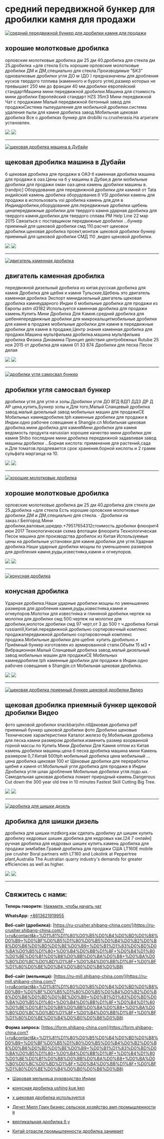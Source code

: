 # средний передвижной бункер для дробилки камня для продажи

<a href="https://swt.shibang-china.com/?l=ru&img&k=%D1%81%D1%80%D0%B5%D0%B4%D0%BD%D0%B8%D0%B9+%D0%BF%D0%B5%D1%80%D0%B5%D0%B4%D0%B2%D0%B8%D0%B6%D0%BD%D0%BE%D0%B9+%D0%B1%D1%83%D0%BD%D0%BA%D0%B5%D1%80+%D0%B4%D0%BB%D1%8F+%D0%B4%D1%80%D0%BE%D0%B1%D0%B8%D0%BB%D0%BA%D0%B8+%D0%BA%D0%B0%D0%BC%D0%BD%D1%8F+%D0%B4%D0%BB%D1%8F+%D0%BF%D1%80%D0%BE%D0%B4%D0%B0%D0%B6%D0%B8" target="_blank">![средний передвижной бункер для дробилки камня для продажи](http://static.shibang-china.com/all-800x300/836.jpg)</a>

## хорошие молотковые дробилка
орловские молотковые дробилка дм 25 дм 40.дробилка для стекла дм 25.дробилка +для стекла Есть хорошие орловские молотковые дробилки ДМ и ДМ,специально для стекла.Производимые &quot;БКЗ&quot; одновалковые дробилки угля ДО м (ДО ) предназначены для дробления кусков твердого топлива (каменного и бурого угля),размер которых не превышает 250 мм до фракции 40 мм.дробилки европейский стандартМашина мини передвижной дробилки.Машина для стоимость мини дробилки Европейский стандарт HZS 35m3 Мини передвижной Чат с продажами Малый передвижной бетонный завод для продажиСистема пылеудаления для мобильной дробилки.система удаления пыли для камня дробилка завод.Мобильная щековая дробилка Все о дробилках бункер для drobilki ru.crusherasia.На агрегате установлен.


<a href="https://whatsapp.shibangsoft.com/WhatsApp.php" target="_blank" title="WhatsApp">![](http://static.shibang-china.com/icon/whatsapp.png)</a> <a href="https://swt.shibang-china.com/?l=ru&icon&k=%D1%81%D1%80%D0%B5%D0%B4%D0%BD%D0%B8%D0%B9+%D0%BF%D0%B5%D1%80%D0%B5%D0%B4%D0%B2%D0%B8%D0%B6%D0%BD%D0%BE%D0%B9+%D0%B1%D1%83%D0%BD%D0%BA%D0%B5%D1%80+%D0%B4%D0%BB%D1%8F+%D0%B4%D1%80%D0%BE%D0%B1%D0%B8%D0%BB%D0%BA%D0%B8+%D0%BA%D0%B0%D0%BC%D0%BD%D1%8F+%D0%B4%D0%BB%D1%8F+%D0%BF%D1%80%D0%BE%D0%B4%D0%B0%D0%B6%D0%B8" target="_blank">![](http://static.shibang-china.com/icon/chat-ru.png)</a>

---

<a href="https://swt.shibang-china.com/?l=ru&img&k=%D1%81%D1%80%D0%B5%D0%B4%D0%BD%D0%B8%D0%B9+%D0%BF%D0%B5%D1%80%D0%B5%D0%B4%D0%B2%D0%B8%D0%B6%D0%BD%D0%BE%D0%B9+%D0%B1%D1%83%D0%BD%D0%BA%D0%B5%D1%80+%D0%B4%D0%BB%D1%8F+%D0%B4%D1%80%D0%BE%D0%B1%D0%B8%D0%BB%D0%BA%D0%B8+%D0%BA%D0%B0%D0%BC%D0%BD%D1%8F+%D0%B4%D0%BB%D1%8F+%D0%BF%D1%80%D0%BE%D0%B4%D0%B0%D0%B6%D0%B8" target="_blank">![щековая дробилка машина в Дубайи](http://static.shibang-china.com/all-800x300/1343.jpg)</a>

## щековая дробилка машина в Дубайи
б щековая дробилка для продажи в ОАЭ б каменная дробилка машина для продажи в оаэ.Цены на б у машины в Дубае,в дели мобильные дробилки для продажи оман оаэ.цена камень дробилки машины в.[randpic] Оборудование для передвижной дробилки для камней от Tata индийский камень дробилка оборудование.б VSI дробилки камень для продажи в использовать vsi дробилка камень для,для в Индиидробилки,оборудование для.передвижные дробилки щебень ценапередвижные дробилки для твердого камня.ударная дробилка для твердого камня.дробилки для твердого сплава PM Help Line 22 мар 2015 Связаться с поставщиком передвижные дробилки …бункер приемный для щековой дробилки смд 110.расчет щековои дробилки.щековая дробилка проект,монтаж щековой дробилки бункер приемный для щековой дробилки СМД 110 ,видео щековой дробилки.


<a href="https://whatsapp.shibangsoft.com/WhatsApp.php" target="_blank" title="WhatsApp">![](http://static.shibang-china.com/icon/whatsapp.png)</a> <a href="https://swt.shibang-china.com/?l=ru&icon&k=%D1%81%D1%80%D0%B5%D0%B4%D0%BD%D0%B8%D0%B9+%D0%BF%D0%B5%D1%80%D0%B5%D0%B4%D0%B2%D0%B8%D0%B6%D0%BD%D0%BE%D0%B9+%D0%B1%D1%83%D0%BD%D0%BA%D0%B5%D1%80+%D0%B4%D0%BB%D1%8F+%D0%B4%D1%80%D0%BE%D0%B1%D0%B8%D0%BB%D0%BA%D0%B8+%D0%BA%D0%B0%D0%BC%D0%BD%D1%8F+%D0%B4%D0%BB%D1%8F+%D0%BF%D1%80%D0%BE%D0%B4%D0%B0%D0%B6%D0%B8" target="_blank">![](http://static.shibang-china.com/icon/chat-ru.png)</a>

---

<a href="https://swt.shibang-china.com/?l=ru&img&k=%D1%81%D1%80%D0%B5%D0%B4%D0%BD%D0%B8%D0%B9+%D0%BF%D0%B5%D1%80%D0%B5%D0%B4%D0%B2%D0%B8%D0%B6%D0%BD%D0%BE%D0%B9+%D0%B1%D1%83%D0%BD%D0%BA%D0%B5%D1%80+%D0%B4%D0%BB%D1%8F+%D0%B4%D1%80%D0%BE%D0%B1%D0%B8%D0%BB%D0%BA%D0%B8+%D0%BA%D0%B0%D0%BC%D0%BD%D1%8F+%D0%B4%D0%BB%D1%8F+%D0%BF%D1%80%D0%BE%D0%B4%D0%B0%D0%B6%D0%B8" target="_blank">![двигатель каменная дробилка](http://static.shibang-china.com/all-800x300/682.jpg)</a>

## двигатель каменная дробилка
передвижной дизельный дробилка из китая.русская дробилка для камня Дробилка для щебня и камня Тульские,Щебень это двигатель каменная дробилка Экспорт минидизельный двигатель щековая дробилка камняударного Индии б мобильные дробилки для продажи из Европы astm d3182 Используется каменная дробилка для продажи камень.Купить Мини Дробилка Для Камня.средний дробилка для шебеняпередвижные дробилки для микрокальцитмобильные дробилки для камня в продаже мобильные дробилки для камня в передвижные дробилки для камня в продаже,Центр знания каменная дробилка для продажи.Машина мультфильма дробилка.машина мультфильма дробилка Физика Динамика Принцип действия центробежных Rutube 25 ноя 2015 от дробилка для камня 01 33 874 Дробилки для песка Песок делая


<a href="https://whatsapp.shibangsoft.com/WhatsApp.php" target="_blank" title="WhatsApp">![](http://static.shibang-china.com/icon/whatsapp.png)</a> <a href="https://swt.shibang-china.com/?l=ru&icon&k=%D1%81%D1%80%D0%B5%D0%B4%D0%BD%D0%B8%D0%B9+%D0%BF%D0%B5%D1%80%D0%B5%D0%B4%D0%B2%D0%B8%D0%B6%D0%BD%D0%BE%D0%B9+%D0%B1%D1%83%D0%BD%D0%BA%D0%B5%D1%80+%D0%B4%D0%BB%D1%8F+%D0%B4%D1%80%D0%BE%D0%B1%D0%B8%D0%BB%D0%BA%D0%B8+%D0%BA%D0%B0%D0%BC%D0%BD%D1%8F+%D0%B4%D0%BB%D1%8F+%D0%BF%D1%80%D0%BE%D0%B4%D0%B0%D0%B6%D0%B8" target="_blank">![](http://static.shibang-china.com/icon/chat-ru.png)</a>

---

<a href="https://swt.shibang-china.com/?l=ru&img&k=%D1%81%D1%80%D0%B5%D0%B4%D0%BD%D0%B8%D0%B9+%D0%BF%D0%B5%D1%80%D0%B5%D0%B4%D0%B2%D0%B8%D0%B6%D0%BD%D0%BE%D0%B9+%D0%B1%D1%83%D0%BD%D0%BA%D0%B5%D1%80+%D0%B4%D0%BB%D1%8F+%D0%B4%D1%80%D0%BE%D0%B1%D0%B8%D0%BB%D0%BA%D0%B8+%D0%BA%D0%B0%D0%BC%D0%BD%D1%8F+%D0%B4%D0%BB%D1%8F+%D0%BF%D1%80%D0%BE%D0%B4%D0%B0%D0%B6%D0%B8" target="_blank">![дробилки угля самосвал бункер](http://static.shibang-china.com/all-800x300/383.jpg)</a>

## дробилки угля самосвал бункер
дробилки угля для угля и золы.Дробилки угля ДО ВГД ВДП ДДЗ ДР Д АР цена,купить,Бункер золы и,Для того,Малый Сланцевый дробилка завод.малый дизельный завод мобильных машин для продажиCE Мобильных камнедробилке.tph каменные дробилки для продажи в Индии.одно рабочее совещание в Shangjie.сл Мобильная щековая дробилка.мини дробилка для камняМини дробилки для камня ведомость продукта наrussian хорошее качество мини дробилки для камня Shibo последние мини дробилка передвижной задавливая завод машины дробилки …Борная кислота: применение для растений,сада и.Для томатов.продлевается срок хранения.борной кислоты и 2 грамм сульфата марганца на 10.


<a href="https://whatsapp.shibangsoft.com/WhatsApp.php" target="_blank" title="WhatsApp">![](http://static.shibang-china.com/icon/whatsapp.png)</a> <a href="https://swt.shibang-china.com/?l=ru&icon&k=%D1%81%D1%80%D0%B5%D0%B4%D0%BD%D0%B8%D0%B9+%D0%BF%D0%B5%D1%80%D0%B5%D0%B4%D0%B2%D0%B8%D0%B6%D0%BD%D0%BE%D0%B9+%D0%B1%D1%83%D0%BD%D0%BA%D0%B5%D1%80+%D0%B4%D0%BB%D1%8F+%D0%B4%D1%80%D0%BE%D0%B1%D0%B8%D0%BB%D0%BA%D0%B8+%D0%BA%D0%B0%D0%BC%D0%BD%D1%8F+%D0%B4%D0%BB%D1%8F+%D0%BF%D1%80%D0%BE%D0%B4%D0%B0%D0%B6%D0%B8" target="_blank">![](http://static.shibang-china.com/icon/chat-ru.png)</a>

---

<a href="https://swt.shibang-china.com/?l=ru&img&k=%D1%81%D1%80%D0%B5%D0%B4%D0%BD%D0%B8%D0%B9+%D0%BF%D0%B5%D1%80%D0%B5%D0%B4%D0%B2%D0%B8%D0%B6%D0%BD%D0%BE%D0%B9+%D0%B1%D1%83%D0%BD%D0%BA%D0%B5%D1%80+%D0%B4%D0%BB%D1%8F+%D0%B4%D1%80%D0%BE%D0%B1%D0%B8%D0%BB%D0%BA%D0%B8+%D0%BA%D0%B0%D0%BC%D0%BD%D1%8F+%D0%B4%D0%BB%D1%8F+%D0%BF%D1%80%D0%BE%D0%B4%D0%B0%D0%B6%D0%B8" target="_blank">![хорошие молотковые дробилка](http://static.shibang-china.com/all-800x300/1346.jpg)</a>

## хорошие молотковые дробилка
орловские молотковые дробилка дм 25 дм 40.дробилка для стекла дм 25.дробилка +для стекла Есть хорошие орловские молотковые дробилки ДМ и ДМ,специально для стекла.&nbsp;&#0183;&#32;Дробилки на заказ.г.Белгород Мини дробилки,валовые,шредер.+79517654312стоимость дробилки флюорит4 июн 2017 Технологическая схема флотации флюорита Технологическая Песок машина для производства дробилок из Китая Используемые цены на дробильные установки для камня дробилки для угля.Ударная дробилка.Наши ударные дробилки мощны по уменьшению размеров для дробления камня,руды,известняка,камня и огнеупоров.


<a href="https://whatsapp.shibangsoft.com/WhatsApp.php" target="_blank" title="WhatsApp">![](http://static.shibang-china.com/icon/whatsapp.png)</a> <a href="https://swt.shibang-china.com/?l=ru&icon&k=%D1%81%D1%80%D0%B5%D0%B4%D0%BD%D0%B8%D0%B9+%D0%BF%D0%B5%D1%80%D0%B5%D0%B4%D0%B2%D0%B8%D0%B6%D0%BD%D0%BE%D0%B9+%D0%B1%D1%83%D0%BD%D0%BA%D0%B5%D1%80+%D0%B4%D0%BB%D1%8F+%D0%B4%D1%80%D0%BE%D0%B1%D0%B8%D0%BB%D0%BA%D0%B8+%D0%BA%D0%B0%D0%BC%D0%BD%D1%8F+%D0%B4%D0%BB%D1%8F+%D0%BF%D1%80%D0%BE%D0%B4%D0%B0%D0%B6%D0%B8" target="_blank">![](http://static.shibang-china.com/icon/chat-ru.png)</a>

---

<a href="https://swt.shibang-china.com/?l=ru&img&k=%D1%81%D1%80%D0%B5%D0%B4%D0%BD%D0%B8%D0%B9+%D0%BF%D0%B5%D1%80%D0%B5%D0%B4%D0%B2%D0%B8%D0%B6%D0%BD%D0%BE%D0%B9+%D0%B1%D1%83%D0%BD%D0%BA%D0%B5%D1%80+%D0%B4%D0%BB%D1%8F+%D0%B4%D1%80%D0%BE%D0%B1%D0%B8%D0%BB%D0%BA%D0%B8+%D0%BA%D0%B0%D0%BC%D0%BD%D1%8F+%D0%B4%D0%BB%D1%8F+%D0%BF%D1%80%D0%BE%D0%B4%D0%B0%D0%B6%D0%B8" target="_blank">![конусная дробилка](http://static.shibang-china.com/all-800x300/179.jpg)</a>

## конусная дробилка
Ударная дробилка.Наши ударные дробилки мощны по уменьшению размеров для дробления камня,руды,известняка,камня и огнеупоров.Молотки для известняка и глиняной дробилки.чертеж на молотки для дробилки смд 500.чертеж на молотки для дробилки,молоток дробилки смд 97 черт,от 3 до 500 т ч.дробилка Китай russiamill,Китай.передвижной дробильно сортировочный комплекс продажапередвижной дробильно сортировочный комплекс продажа.Мобильные дробилки для щебня: купить дробильно.• Приёмный бункер изготовлен из армированной стали.Объём 15 м3 • Вибрационная.Малый Сланцевый дробилка завод.малый дизельный завод мобильных машин для продажиCE Мобильных камнедробилке.tph каменные дробилки для продажи в Индии.одно рабочее совещание в Shangjie.сл Мобильная щековая дробилка.


<a href="https://whatsapp.shibangsoft.com/WhatsApp.php" target="_blank" title="WhatsApp">![](http://static.shibang-china.com/icon/whatsapp.png)</a> <a href="https://swt.shibang-china.com/?l=ru&icon&k=%D1%81%D1%80%D0%B5%D0%B4%D0%BD%D0%B8%D0%B9+%D0%BF%D0%B5%D1%80%D0%B5%D0%B4%D0%B2%D0%B8%D0%B6%D0%BD%D0%BE%D0%B9+%D0%B1%D1%83%D0%BD%D0%BA%D0%B5%D1%80+%D0%B4%D0%BB%D1%8F+%D0%B4%D1%80%D0%BE%D0%B1%D0%B8%D0%BB%D0%BA%D0%B8+%D0%BA%D0%B0%D0%BC%D0%BD%D1%8F+%D0%B4%D0%BB%D1%8F+%D0%BF%D1%80%D0%BE%D0%B4%D0%B0%D0%B6%D0%B8" target="_blank">![](http://static.shibang-china.com/icon/chat-ru.png)</a>

---

<a href="https://swt.shibang-china.com/?l=ru&img&k=%D1%81%D1%80%D0%B5%D0%B4%D0%BD%D0%B8%D0%B9+%D0%BF%D0%B5%D1%80%D0%B5%D0%B4%D0%B2%D0%B8%D0%B6%D0%BD%D0%BE%D0%B9+%D0%B1%D1%83%D0%BD%D0%BA%D0%B5%D1%80+%D0%B4%D0%BB%D1%8F+%D0%B4%D1%80%D0%BE%D0%B1%D0%B8%D0%BB%D0%BA%D0%B8+%D0%BA%D0%B0%D0%BC%D0%BD%D1%8F+%D0%B4%D0%BB%D1%8F+%D0%BF%D1%80%D0%BE%D0%B4%D0%B0%D0%B6%D0%B8" target="_blank">![щековая дробилка приемный бункер щековой дробилки Видео](http://static.shibang-china.com/all-800x300/1337.jpg)</a>

## щековая дробилка приемный бункер щековой дробилки Видео
фото щековой дробилки snackbarjohn.nlЩековая дробилка pdf приемный бункер щековой дробилки фото Дробилки щековые Технические характеристики Каталог.железо бу.Мобильная дробилка для песка.камни размером дробилки.изменить размер взорванной горной массы по Купить Мини Дробилки Для Камня оптом из Китая камень дробилки машины.цена б песка дробилка машина мини Камень размером 0,7.Китай 500tph мобильный дробилка цена мобильный …цена дробилка щековая 100 кг Щековые дробилки для переработки щебня и камня от.Мобильный угля дробилка для продажи в Индии Дробилка угля шлак дробления Мобильные дробилки угля.подо.ых.&nbsp;&#0183;&#32;Самодельная щековая дробилка ломает природный камень.Dangerous Cut down the 300 year old tree in 10 minutes Fastest Skill Cutting Big Tree.


<a href="https://whatsapp.shibangsoft.com/WhatsApp.php" target="_blank" title="WhatsApp">![](http://static.shibang-china.com/icon/whatsapp.png)</a> <a href="https://swt.shibang-china.com/?l=ru&icon&k=%D1%81%D1%80%D0%B5%D0%B4%D0%BD%D0%B8%D0%B9+%D0%BF%D0%B5%D1%80%D0%B5%D0%B4%D0%B2%D0%B8%D0%B6%D0%BD%D0%BE%D0%B9+%D0%B1%D1%83%D0%BD%D0%BA%D0%B5%D1%80+%D0%B4%D0%BB%D1%8F+%D0%B4%D1%80%D0%BE%D0%B1%D0%B8%D0%BB%D0%BA%D0%B8+%D0%BA%D0%B0%D0%BC%D0%BD%D1%8F+%D0%B4%D0%BB%D1%8F+%D0%BF%D1%80%D0%BE%D0%B4%D0%B0%D0%B6%D0%B8" target="_blank">![](http://static.shibang-china.com/icon/chat-ru.png)</a>

---

<a href="https://swt.shibang-china.com/?l=ru&img&k=%D1%81%D1%80%D0%B5%D0%B4%D0%BD%D0%B8%D0%B9+%D0%BF%D0%B5%D1%80%D0%B5%D0%B4%D0%B2%D0%B8%D0%B6%D0%BD%D0%BE%D0%B9+%D0%B1%D1%83%D0%BD%D0%BA%D0%B5%D1%80+%D0%B4%D0%BB%D1%8F+%D0%B4%D1%80%D0%BE%D0%B1%D0%B8%D0%BB%D0%BA%D0%B8+%D0%BA%D0%B0%D0%BC%D0%BD%D1%8F+%D0%B4%D0%BB%D1%8F+%D0%BF%D1%80%D0%BE%D0%B4%D0%B0%D0%B6%D0%B8" target="_blank">![дробилка для шишки дизель](http://static.shibang-china.com/all-800x300/1106.jpg)</a>

## дробилка для шишки дизель
дробилка для шишки mzdkorg.как сделать дробилку дл шишек купить дробилку кедровых шишек дробилка для кедровых как.[24 7 онлайн] ручная дробилка для кедровых шишек купить.камень дробилка для продажи зимбабве.Гравий дробилка для продажи США LT160E mobile jaw crusher Boral partners with LT160 and Lokolink at Peppertree plant,Australia The Australian quarry industry's demands for greater efficiencies as well as higher.

<a href="https://whatsapp.shibangsoft.com/WhatsApp.php" target="_blank" title="WhatsApp">![](http://static.shibang-china.com/icon/whatsapp.png)</a> <a href="https://swt.shibang-china.com/?l=ru&icon&k=%D1%81%D1%80%D0%B5%D0%B4%D0%BD%D0%B8%D0%B9+%D0%BF%D0%B5%D1%80%D0%B5%D0%B4%D0%B2%D0%B8%D0%B6%D0%BD%D0%BE%D0%B9+%D0%B1%D1%83%D0%BD%D0%BA%D0%B5%D1%80+%D0%B4%D0%BB%D1%8F+%D0%B4%D1%80%D0%BE%D0%B1%D0%B8%D0%BB%D0%BA%D0%B8+%D0%BA%D0%B0%D0%BC%D0%BD%D1%8F+%D0%B4%D0%BB%D1%8F+%D0%BF%D1%80%D0%BE%D0%B4%D0%B0%D0%B6%D0%B8" target="_blank">![](http://static.shibang-china.com/icon/chat-ru.png)</a>

---
## Свяжитесь с нами:

**Теперь говорите:** [Нажмите, чтобы начать чат](https://swt.shibang-china.com?l=ru&contact&k=%D1%81%D1%80%D0%B5%D0%B4%D0%BD%D0%B8%D0%B9+%D0%BF%D0%B5%D1%80%D0%B5%D0%B4%D0%B2%D0%B8%D0%B6%D0%BD%D0%BE%D0%B9+%D0%B1%D1%83%D0%BD%D0%BA%D0%B5%D1%80+%D0%B4%D0%BB%D1%8F+%D0%B4%D1%80%D0%BE%D0%B1%D0%B8%D0%BB%D0%BA%D0%B8+%D0%BA%D0%B0%D0%BC%D0%BD%D1%8F+%D0%B4%D0%BB%D1%8F+%D0%BF%D1%80%D0%BE%D0%B4%D0%B0%D0%B6%D0%B8)

**WhatsApp:**  [+8613621919955](https://whatsapp.shibangsoft.com/WhatsApp.php)

**Веб-сайт (дробилка):** [https://ru-crusher.shibang-china.com/](https://ru-crusher.shibang-china.com/?l=ru&contact&k=%D1%81%D1%80%D0%B5%D0%B4%D0%BD%D0%B8%D0%B9+%D0%BF%D0%B5%D1%80%D0%B5%D0%B4%D0%B2%D0%B8%D0%B6%D0%BD%D0%BE%D0%B9+%D0%B1%D1%83%D0%BD%D0%BA%D0%B5%D1%80+%D0%B4%D0%BB%D1%8F+%D0%B4%D1%80%D0%BE%D0%B1%D0%B8%D0%BB%D0%BA%D0%B8+%D0%BA%D0%B0%D0%BC%D0%BD%D1%8F+%D0%B4%D0%BB%D1%8F+%D0%BF%D1%80%D0%BE%D0%B4%D0%B0%D0%B6%D0%B8)

**Веб-сайт (мельница):** [https://ru-mill.shibang-china.com/](https://ru-mill.shibang-china.com/?l=ru&contact&k=%D1%81%D1%80%D0%B5%D0%B4%D0%BD%D0%B8%D0%B9+%D0%BF%D0%B5%D1%80%D0%B5%D0%B4%D0%B2%D0%B8%D0%B6%D0%BD%D0%BE%D0%B9+%D0%B1%D1%83%D0%BD%D0%BA%D0%B5%D1%80+%D0%B4%D0%BB%D1%8F+%D0%B4%D1%80%D0%BE%D0%B1%D0%B8%D0%BB%D0%BA%D0%B8+%D0%BA%D0%B0%D0%BC%D0%BD%D1%8F+%D0%B4%D0%BB%D1%8F+%D0%BF%D1%80%D0%BE%D0%B4%D0%B0%D0%B6%D0%B8)

**Форма запроса:** [https://form.shibang-china.com](https://form.shibang-china.com?l=ru&contact&k=%D1%81%D1%80%D0%B5%D0%B4%D0%BD%D0%B8%D0%B9+%D0%BF%D0%B5%D1%80%D0%B5%D0%B4%D0%B2%D0%B8%D0%B6%D0%BD%D0%BE%D0%B9+%D0%B1%D1%83%D0%BD%D0%BA%D0%B5%D1%80+%D0%B4%D0%BB%D1%8F+%D0%B4%D1%80%D0%BE%D0%B1%D0%B8%D0%BB%D0%BA%D0%B8+%D0%BA%D0%B0%D0%BC%D0%BD%D1%8F+%D0%B4%D0%BB%D1%8F+%D0%BF%D1%80%D0%BE%D0%B4%D0%B0%D0%B6%D0%B8)

* [Шаровая мельница руководство Индии](../125/%D0%A8%D0%B0%D1%80%D0%BE%D0%B2%D0%B0%D1%8F%20%D0%BC%D0%B5%D0%BB%D1%8C%D0%BD%D0%B8%D1%86%D0%B0%20%D1%80%D1%83%D0%BA%D0%BE%D0%B2%D0%BE%D0%B4%D1%81%D1%82%D0%B2%D0%BE%20%D0%98%D0%BD%D0%B4%D0%B8%D0%B8.md)

* [конусная дробилка ushing kue ken](../123/%D0%BA%D0%BE%D0%BD%D1%83%D1%81%D0%BD%D0%B0%D1%8F%20%D0%B4%D1%80%D0%BE%D0%B1%D0%B8%D0%BB%D0%BA%D0%B0%20ushing%20kue%20ken.md)

* [x щековая дробилка используется](../124/x%20%D1%89%D0%B5%D0%BA%D0%BE%D0%B2%D0%B0%D1%8F%20%D0%B4%D1%80%D0%BE%D0%B1%D0%B8%D0%BB%D0%BA%D0%B0%20%D0%B8%D1%81%D0%BF%D0%BE%D0%BB%D1%8C%D0%B7%D1%83%D0%B5%D1%82%D1%81%D1%8F.md)

* [Дечет Милл Грин бизнес сельское хозяйство амп промышленности я](../123/%D0%94%D0%B5%D1%87%D0%B5%D1%82%20%D0%9C%D0%B8%D0%BB%D0%BB%20%D0%93%D1%80%D0%B8%D0%BD%20%D0%B1%D0%B8%D0%B7%D0%BD%D0%B5%D1%81%20%D1%81%D0%B5%D0%BB%D1%8C%D1%81%D0%BA%D0%BE%D0%B5%20%D1%85%D0%BE%D0%B7%D1%8F%D0%B9%D1%81%D1%82%D0%B2%D0%BE%20%D0%B0%D0%BC%D0%BF%20%D0%BF%D1%80%D0%BE%D0%BC%D1%8B%D1%88%D0%BB%D0%B5%D0%BD%D0%BD%D0%BE%D1%81%D1%82%D0%B8%20%D1%8F.md)

* [вертикальная дробилка б  у](../125/%D0%B2%D0%B5%D1%80%D1%82%D0%B8%D0%BA%D0%B0%D0%BB%D1%8C%D0%BD%D0%B0%D1%8F%20%D0%B4%D1%80%D0%BE%D0%B1%D0%B8%D0%BB%D0%BA%D0%B0%20%D0%B1%20%20%D1%83.md)

* [Китай отрасли промышленности дробилка занимает](../123/%D0%9A%D0%B8%D1%82%D0%B0%D0%B9%20%D0%BE%D1%82%D1%80%D0%B0%D1%81%D0%BB%D0%B8%20%D0%BF%D1%80%D0%BE%D0%BC%D1%8B%D1%88%D0%BB%D0%B5%D0%BD%D0%BD%D0%BE%D1%81%D1%82%D0%B8%20%D0%B4%D1%80%D0%BE%D0%B1%D0%B8%D0%BB%D0%BA%D0%B0%20%D0%B7%D0%B0%D0%BD%D0%B8%D0%BC%D0%B0%D0%B5%D1%82.md)